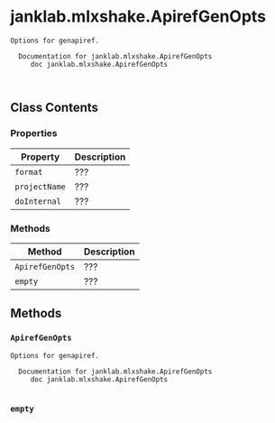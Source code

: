 # janklab.mlxshake.ApirefGenOpts

```text
Options for genapiref.

  Documentation for janklab.mlxshake.ApirefGenOpts
     doc janklab.mlxshake.ApirefGenOpts



```

## Class Contents

### Properties

| Property | Description |
| -------- | ----------- |
| `format` | ??? |
| `projectName` | ??? |
| `doInternal` | ??? |

### Methods

| Method | Description |
| -------- | ----------- |
| `ApirefGenOpts` | ??? |
| `empty` | ??? |

## Methods

### `ApirefGenOpts`

```text
Options for genapiref.

  Documentation for janklab.mlxshake.ApirefGenOpts
     doc janklab.mlxshake.ApirefGenOpts


```

### `empty`

```text

```


